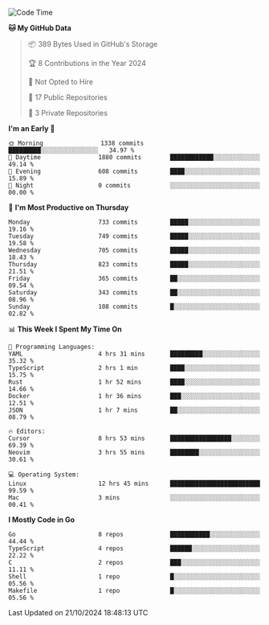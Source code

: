 <!--START_SECTION:waka-->
![Code Time](http://img.shields.io/badge/Code%20Time-892%20hrs%2046%20mins-blue)

**🐱 My GitHub Data** 

> 📦 389 Bytes Used in GitHub's Storage 
 > 
> 🏆 8 Contributions in the Year 2024
 > 
> 🚫 Not Opted to Hire
 > 
> 📜 17 Public Repositories 
 > 
> 🔑 3 Private Repositories 
 > 
**I'm an Early 🐤** 

```text
🌞 Morning                1338 commits        █████████░░░░░░░░░░░░░░░░   34.97 % 
🌆 Daytime                1880 commits        ████████████░░░░░░░░░░░░░   49.14 % 
🌃 Evening                608 commits         ████░░░░░░░░░░░░░░░░░░░░░   15.89 % 
🌙 Night                  0 commits           ░░░░░░░░░░░░░░░░░░░░░░░░░   00.00 % 
```
📅 **I'm Most Productive on Thursday** 

```text
Monday                   733 commits         █████░░░░░░░░░░░░░░░░░░░░   19.16 % 
Tuesday                  749 commits         █████░░░░░░░░░░░░░░░░░░░░   19.58 % 
Wednesday                705 commits         █████░░░░░░░░░░░░░░░░░░░░   18.43 % 
Thursday                 823 commits         █████░░░░░░░░░░░░░░░░░░░░   21.51 % 
Friday                   365 commits         ██░░░░░░░░░░░░░░░░░░░░░░░   09.54 % 
Saturday                 343 commits         ██░░░░░░░░░░░░░░░░░░░░░░░   08.96 % 
Sunday                   108 commits         █░░░░░░░░░░░░░░░░░░░░░░░░   02.82 % 
```


📊 **This Week I Spent My Time On** 

```text
💬 Programming Languages: 
YAML                     4 hrs 31 mins       █████████░░░░░░░░░░░░░░░░   35.32 % 
TypeScript               2 hrs 1 min         ████░░░░░░░░░░░░░░░░░░░░░   15.75 % 
Rust                     1 hr 52 mins        ████░░░░░░░░░░░░░░░░░░░░░   14.66 % 
Docker                   1 hr 36 mins        ███░░░░░░░░░░░░░░░░░░░░░░   12.51 % 
JSON                     1 hr 7 mins         ██░░░░░░░░░░░░░░░░░░░░░░░   08.79 % 

🔥 Editors: 
Cursor                   8 hrs 53 mins       █████████████████░░░░░░░░   69.39 % 
Neovim                   3 hrs 55 mins       ████████░░░░░░░░░░░░░░░░░   30.61 % 

💻 Operating System: 
Linux                    12 hrs 45 mins      █████████████████████████   99.59 % 
Mac                      3 mins              ░░░░░░░░░░░░░░░░░░░░░░░░░   00.41 % 
```

**I Mostly Code in Go** 

```text
Go                       8 repos             ███████████░░░░░░░░░░░░░░   44.44 % 
TypeScript               4 repos             ██████░░░░░░░░░░░░░░░░░░░   22.22 % 
C                        2 repos             ███░░░░░░░░░░░░░░░░░░░░░░   11.11 % 
Shell                    1 repo              █░░░░░░░░░░░░░░░░░░░░░░░░   05.56 % 
Makefile                 1 repo              █░░░░░░░░░░░░░░░░░░░░░░░░   05.56 % 
```




 Last Updated on 21/10/2024 18:48:13 UTC
<!--END_SECTION:waka-->
